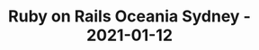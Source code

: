 ---
layout: post
title: Ruby on Rails Oceania Sydney - 2021-01-12
datetime: '2021-01-12T18:00:00+11:00'
name: Ruby on Rails Oceania Sydney
external_url: https://www.meetup.com/Ruby-On-Rails-Oceania-Sydney/events/hlnmbsycccbqb/
online_event: false
year_month: 2021-01
---